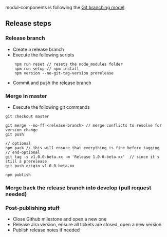 modul-components is following the [Git branching model](https://nvie.com/posts/a-successful-git-branching-model/).

## Release steps

### Release branch

- Create a release branch
- Execute the following scripts
```
    npm run reset // resets the node_modules folder
    npm run setup // npm install
    npm version --no-git-tag-version prerelease
```
- Commit and push the release branch

### Merge in master
- Execute the following git commands
```
git checkout master

git merge --no-ff <release-branch> // merge conflicts to resolve for version change
git push

// optional
npm pack // this will ensure that everything is fine before tagging
// end-optional
git tag -s v1.0.0-beta.xx -m 'Release 1.0.0-beta.xx'  // since it's still a prerelease
git push origin v1.0.0-beta.xx

npm publish
```

### Merge back the release branch into develop (pull request needed)

### Post-publishing stuff
- Close Github milestone and open a new one
- Release Jira version, ensure all tickets are closed, open a new version
- Publish release notes if needed
